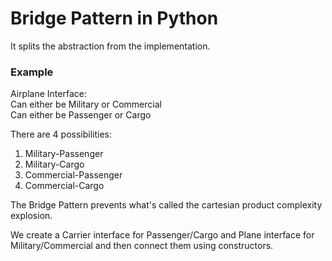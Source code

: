 # Bridge Pattern in Python

It splits the abstraction from the implementation.

### Example

Airplane Interface: <br />
Can either be Military or Commercial <br />
Can either be Passenger or Cargo <br />

There are 4 possibilities:
1. Military-Passenger
2. Military-Cargo
3. Commercial-Passenger
4. Commercial-Cargo

The Bridge Pattern prevents what's called the cartesian product complexity explosion.

We create a Carrier interface for Passenger/Cargo and Plane interface for Military/Commercial and then connect them using constructors.


